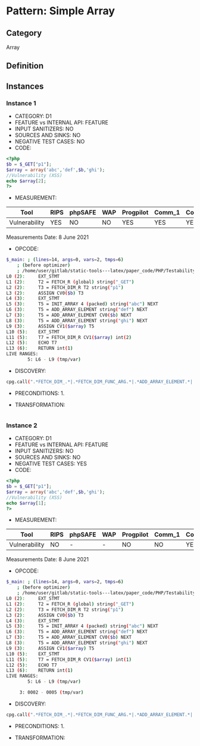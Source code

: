 # Pattern: Simple Array

## Category

Array

## Definition

## Instances

### Instance 1

- CATEGORY: D1
- FEATURE vs INTERNAL API: FEATURE
- INPUT SANITIZERS:  NO
- SOURCES AND SINKS: NO 
- NEGATIVE TEST CASES: NO
- CODE:

```php
<?php
$b = $_GET["p1"];
$array = array('abc','def',$b,'ghi');
//Vulnerability (XSS)
echo $array[2];
?>
```

- MEASUREMENT:

| Tool          | RIPS | phpSAFE | WAP  | Progpilot | Comm_1 | Comm_2 | Correct |
| ------------- | ---- | ------- | ---- | --------- | ------- | --------- | ------- |
| Vulnerability | YES  | NO      | NO   | YES       | YES     | YES       | YES     |
Measurements Date: 8 June 2021

- OPCODE:

```bash
$_main: ; (lines=14, args=0, vars=2, tmps=6)
    ; (before optimizer)
    ; /home/user/gitlab/static-tools---latex/paper_code/PHP/Testability_Patterns/43_simple_array/first_ex/first_ex.php:1-6
L0 (2):     EXT_STMT
L1 (2):     T2 = FETCH_R (global) string("_GET")
L2 (2):     T3 = FETCH_DIM_R T2 string("p1")
L3 (2):     ASSIGN CV0($b) T3
L4 (3):     EXT_STMT
L5 (3):     T5 = INIT_ARRAY 4 (packed) string("abc") NEXT
L6 (3):     T5 = ADD_ARRAY_ELEMENT string("def") NEXT
L7 (3):     T5 = ADD_ARRAY_ELEMENT CV0($b) NEXT
L8 (3):     T5 = ADD_ARRAY_ELEMENT string("ghi") NEXT
L9 (3):     ASSIGN CV1($array) T5
L10 (5):    EXT_STMT
L11 (5):    T7 = FETCH_DIM_R CV1($array) int(2)
L12 (5):    ECHO T7
L13 (6):    RETURN int(1)
LIVE RANGES:
        5: L6 - L9 (tmp/var)
```

- DISCOVERY:

```bash
cpg.call(".*FETCH_DIM_.*|.*FETCH_DIM_FUNC_ARG.*|.*ADD_ARRAY_ELEMENT.*|.*INIT_ARRAY.*|.*ASSIGN_DIM.*").size
```

- PRECONDITIONS:
   1.

- TRANSFORMATION: 

```

```

### Instance 2

- CATEGORY: D1
- FEATURE vs INTERNAL API: FEATURE
- INPUT SANITIZERS:  NO
- SOURCES AND SINKS: NO 
- NEGATIVE TEST CASES: YES
- CODE:

```php
<?php
$b = $_GET["p1"];
$array = array('abc','def',$b,'ghi');
//Vulnerability (XSS)
echo $array[1];
?>
```

- MEASUREMENT:

| Tool          | RIPS | phpSAFE | WAP  | Progpilot | Comm_1 | Comm_2 | Correct |
| ------------- | ---- | ------- | ---- | --------- | ------- | --------- | ------- |
| Vulnerability | NO   | -      | -   | NO        | NO      | YES       | NO      |
Measurements Date: 8 June 2021

- OPCODE:

```bash
$_main: ; (lines=14, args=0, vars=2, tmps=6)
    ; (before optimizer)
    ; /home/user/gitlab/static-tools---latex/paper_code/PHP/Testability_Patterns/43_simple_array/second_ex/second_ex.php:1-6
L0 (2):     EXT_STMT
L1 (2):     T2 = FETCH_R (global) string("_GET")
L2 (2):     T3 = FETCH_DIM_R T2 string("p1")
L3 (2):     ASSIGN CV0($b) T3
L4 (3):     EXT_STMT
L5 (3):     T5 = INIT_ARRAY 4 (packed) string("abc") NEXT
L6 (3):     T5 = ADD_ARRAY_ELEMENT string("def") NEXT
L7 (3):     T5 = ADD_ARRAY_ELEMENT CV0($b) NEXT
L8 (3):     T5 = ADD_ARRAY_ELEMENT string("ghi") NEXT
L9 (3):     ASSIGN CV1($array) T5
L10 (5):    EXT_STMT
L11 (5):    T7 = FETCH_DIM_R CV1($array) int(1)
L12 (5):    ECHO T7
L13 (6):    RETURN int(1)
LIVE RANGES:
        5: L6 - L9 (tmp/var)

     3: 0002 - 0005 (tmp/var)
```

- DISCOVERY:

```bash
cpg.call(".*FETCH_DIM_.*|.*FETCH_DIM_FUNC_ARG.*|.*ADD_ARRAY_ELEMENT.*|.*INIT_ARRAY.*|.*ASSIGN_DIM.*").size
```

- PRECONDITIONS:
   1.

- TRANSFORMATION: 

```

```

